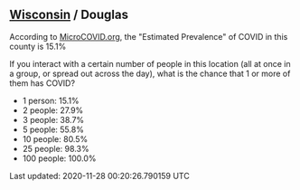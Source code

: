 
## [Wisconsin](/united-states/wisconsin) / Douglas

According to [MicroCOVID.org](http://microcovid.org),
the "Estimated Prevalence" of COVID in this county is 15.1%

If you interact with a certain number of people in this location
(all at once in a group, or spread out across the day), what is the chance that
1 or more of them has COVID?

- 1 person: 15.1%
- 2 people: 27.9%
- 3 people: 38.7%
- 5 people: 55.8%
- 10 people: 80.5%
- 25 people: 98.3%
- 100 people: 100.0%

Last updated: 2020-11-28 00:20:26.790159 UTC
